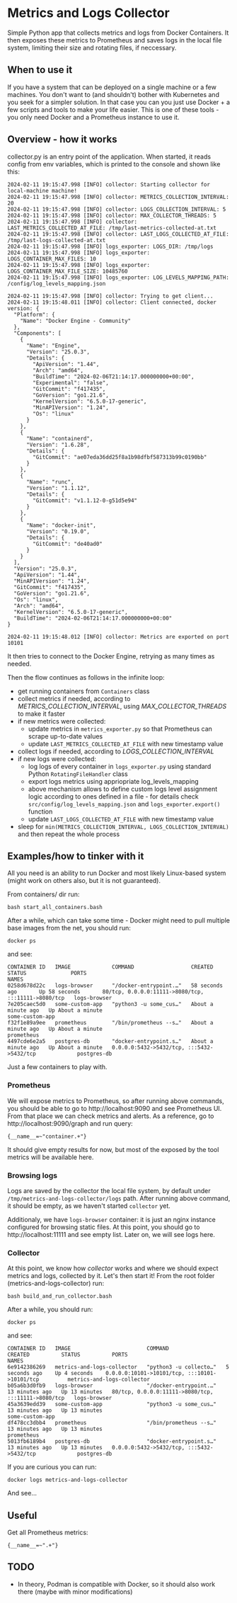 # Metrics and Logs Collector

Simple Python app that collects metrics and logs from Docker Containers. 
It then exposes these metrics to Prometheus and saves logs in the local file system, limiting their size and rotating files, if neccessary.

## When to use it

If you have a system that can be deployed on a single machine or a few machines. You don't want to (and shouldn't) bother with Kubernetes and you seek for a simpler solution. In that case you can you just use Docker + a few scripts and tools to make your life easier. This is one of these tools - you only need Docker and a Prometheus instance to use it.


## Overview - how it works

collector.py is an entry point of the application.
When started, it reads config from env variables, which is printed to the console and shown like this:
```
2024-02-11 19:15:47.998 [INFO] collector: Starting collector for local-machine machine!
2024-02-11 19:15:47.998 [INFO] collector: METRICS_COLLECTION_INTERVAL: 20
2024-02-11 19:15:47.998 [INFO] collector: LOGS_COLLECTION_INTERVAL: 5
2024-02-11 19:15:47.998 [INFO] collector: MAX_COLLECTOR_THREADS: 5
2024-02-11 19:15:47.998 [INFO] collector: LAST_METRICS_COLLECTED_AT_FILE: /tmp/last-metrics-collected-at.txt
2024-02-11 19:15:47.998 [INFO] collector: LAST_LOGS_COLLECTED_AT_FILE: /tmp/last-logs-collected-at.txt
2024-02-11 19:15:47.998 [INFO] logs_exporter: LOGS_DIR: /tmp/logs
2024-02-11 19:15:47.998 [INFO] logs_exporter: LOGS_CONTAINER_MAX_FILES: 10
2024-02-11 19:15:47.998 [INFO] logs_exporter: LOGS_CONTAINER_MAX_FILE_SIZE: 10485760
2024-02-11 19:15:47.998 [INFO] logs_exporter: LOG_LEVELS_MAPPING_PATH: /config/log_levels_mapping.json

2024-02-11 19:15:47.998 [INFO] collector: Trying to get client...
2024-02-11 19:15:48.011 [INFO] collector: Client connected, docker version: {
  "Platform": {
    "Name": "Docker Engine - Community"
  },
  "Components": [
    {
      "Name": "Engine",
      "Version": "25.0.3",
      "Details": {
        "ApiVersion": "1.44",
        "Arch": "amd64",
        "BuildTime": "2024-02-06T21:14:17.000000000+00:00",
        "Experimental": "false",
        "GitCommit": "f417435",
        "GoVersion": "go1.21.6",
        "KernelVersion": "6.5.0-17-generic",
        "MinAPIVersion": "1.24",
        "Os": "linux"
      }
    },
    {
      "Name": "containerd",
      "Version": "1.6.28",
      "Details": {
        "GitCommit": "ae07eda36dd25f8a1b98dfbf587313b99c0190bb"
      }
    },
    {
      "Name": "runc",
      "Version": "1.1.12",
      "Details": {
        "GitCommit": "v1.1.12-0-g51d5e94"
      }
    },
    {
      "Name": "docker-init",
      "Version": "0.19.0",
      "Details": {
        "GitCommit": "de40ad0"
      }
    }
  ],
  "Version": "25.0.3",
  "ApiVersion": "1.44",
  "MinAPIVersion": "1.24",
  "GitCommit": "f417435",
  "GoVersion": "go1.21.6",
  "Os": "linux",
  "Arch": "amd64",
  "KernelVersion": "6.5.0-17-generic",
  "BuildTime": "2024-02-06T21:14:17.000000000+00:00"
}

2024-02-11 19:15:48.012 [INFO] collector: Metrics are exported on port 10101
```

It then tries to connect to the Docker Engine, retrying as many times as needed.

Then the flow continues as follows in the infinite loop:
* get running containers from `Containers` class
* collect metrics if needed, according to *METRICS_COLLECTION_INTERVAL*, using *MAX_COLLECTOR_THREADS* to make it faster
* if new metrics were collected:
    * update metrics in `metrics_exporter.py` so that Prometheus can scrape up-to-date values
    * update `LAST_METRICS_COLLECTED_AT_FILE` with new timestamp value
* collect logs if needed, according to *LOGS_COLLECTION_INTERVAL*
* if new logs were collected:
    * log logs of every container in `logs_exporter.py` using standard Python `RotatingFileHandler` class
    * export logs metrics using appriopriate log_levels_mapping
    * above mechanism allows to define custom logs level assignment logic according to ones defined in a file - for details check `src/config/log_levels_mapping.json` and `logs_exporter.export()` function
    * update `LAST_LOGS_COLLECTED_AT_FILE` with new timestamp value
* sleep for `min(METRICS_COLLECTION_INTERVAL, LOGS_COLLECTION_INTERVAL)` and then repeat the whole process


## Examples/how to tinker with it

All you need is an ability to run Docker and most likely Linux-based system (might work on others also, but it is not guaranteed).

From containers/ dir run:
```
bash start_all_containers.bash
```

After a while, which can take some time - Docker might need to pull multiple base images from the net, you should run:
```
docker ps
```
and see:
```
CONTAINER ID   IMAGE             COMMAND                  CREATED              STATUS              PORTS                                                 NAMES
0258d678d22c   logs-browser      "/docker-entrypoint.…"   58 seconds ago       Up 58 seconds       80/tcp, 0.0.0.0:11111->8080/tcp, :::11111->8080/tcp   logs-browser
7e205caec5d0   some-custom-app   "python3 -u some_cus…"   About a minute ago   Up About a minute                                                         some-custom-app
f32f1e89a9ee   prometheus        "/bin/prometheus --s…"   About a minute ago   Up About a minute                                                         prometheus
4497cde6e2a5   postgres-db       "docker-entrypoint.s…"   About a minute ago   Up About a minute   0.0.0.0:5432->5432/tcp, :::5432->5432/tcp             postgres-db

```

Just a few containers to play with. 

### Prometheus

We will expose metrics to Prometheus, so after running above commands, you should be able to go to http://localhost:9090 and see Prometheus UI. From that place we can check metrics and alerts. As a reference, go to http://localhost:9090/graph and run query:
```
{__name__=~"container.+"}
```

It should give empty results for now, but most of the exposed by the tool metrics will be available here.

### Browsing logs

Logs are saved by the collector the local file system, by default under `/tmp/metrics-and-logs-collector/logs` path. After running above command, it should be empty, as we haven't started `collector` yet.  

Additionaly, we have `logs-browser` container: it is just an nginx instance configured for browsing static files. At this point, you should go to http://localhost:11111 and see empty list. Later on, we will see logs here.

### Collector

At this point, we know how *collector* works and where we should expect metrics and logs, collected by it. Let's then start it! From the root folder (metrics-and-logs-collector) run:
```
bash build_and_run_collector.bash
```
After a while, you should run:
```
docker ps
```
and see:
```
CONTAINER ID   IMAGE                        COMMAND                  CREATED          STATUS          PORTS                                                 NAMES
6e9142386269   metrics-and-logs-collector   "python3 -u collecto…"   5 seconds ago    Up 4 seconds    0.0.0.0:10101->10101/tcp, :::10101->10101/tcp         metrics-and-logs-collector
b05a6b3d0fb9   logs-browser                 "/docker-entrypoint.…"   13 minutes ago   Up 13 minutes   80/tcp, 0.0.0.0:11111->8080/tcp, :::11111->8080/tcp   logs-browser
45a3639edd39   some-custom-app              "python3 -u some_cus…"   13 minutes ago   Up 13 minutes                                                         some-custom-app
df478cc3dbb4   prometheus                   "/bin/prometheus --s…"   13 minutes ago   Up 13 minutes                                                         prometheus
5013fb6189b4   postgres-db                  "docker-entrypoint.s…"   13 minutes ago   Up 13 minutes   0.0.0.0:5432->5432/tcp, :::5432->5432/tcp             postgres-db
```

If you are curious you can run:
```
docker logs metrics-and-logs-collector
```
And see...

## Useful

Get all Prometheus metrics:
```
{__name__=~".+"}
```

## TODO
* In theory, Podman is compatible with Docker, so it should also work there (maybe with minor modifications)